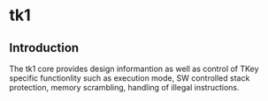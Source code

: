 # tk1

## Introduction
The tk1 core provides design informantion as well as control of TKey specific
functionlity such as execution mode, SW controlled stack protection, memory
scrambling, handling of illegal instructions.
